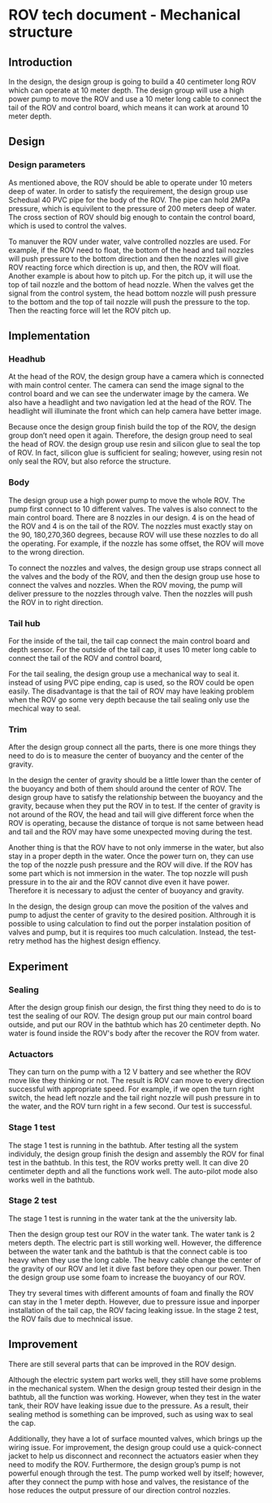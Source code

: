 # ROV tech document - Mechanical structure


## Introduction

In the design, the design group is going to build a 40 centimeter long ROV which can operate at 10 meter depth. The design group will use a high power pump to move the ROV and use a 10 meter long cable to connect the tail of the ROV and control board, which means it can work at around 10 meter depth.


## Design

### Design parameters

As mentioned above, the ROV should be able to operate under 10 meters deep of water. In order to satisfy the requirement, the design group use Schedual 40 PVC pipe for the body of the ROV. The pipe can hold 2MPa pressure, which is equivilent to the pressure of 200 meters deep of water. The cross section of ROV should big enough to contain the control board, which is used to control the valves.

To manuver the ROV under water, valve controlled nozzles are used. For example, if the ROV need to float, the bottom of the head and tail nozzles will push pressure to the bottom direction and then the nozzles will give ROV reacting force which direction is up, and then, the ROV will float. Another example is about how to pitch up. For the pitch up, it will use the top of tail nozzle and the bottom of head nozzle. When the valves get the signal from the control system, the head bottom nozzle will push pressure to the bottom and the top of tail nozzle will push the pressure to the top. Then the reacting force will let the ROV pitch up.

## Implementation

### Headhub

At the head of the ROV, the design group have a camera which is connected with main control center. The camera can send the image signal to the control board and we can see the underwater image by the camera. We also have a headlight and two navigation led at the head of the ROV. The headlight will illuminate the front which can help camera have better image.

Because once the design group finish build the top of the ROV, the design group don’t need open it again. Therefore, the design group need to seal the head of ROV. the design group use resin and silicon glue to seal the top of ROV. In fact, silicon glue is sufficient for sealing; however, using resin not only seal the ROV, but also reforce the structure.

### Body

The design group use a high power pump to move the whole ROV. The pump first connect to 10 different valves. The valves is also connect to the main control board. There are 8 nozzles in our design. 4 is on the head of the ROV and 4 is on the tail of the ROV. The nozzles must exactly stay on the 90, 180,270,360 degrees, because ROV will use these nozzles to do all the operating. For example, if the nozzle has some offset, the ROV will move to the wrong direction.

To connect the nozzles and valves, the design group use straps connect all the valves and the body of the ROV, and then the design group use hose to connect the valves and nozzles. When the ROV moving, the pump will deliver pressure to the nozzles through valve. Then the nozzles will push the ROV in to right direction.

### Tail hub

For the inside of the tail, the tail cap connect the main control board and depth sensor. For the outside of the tail cap, it uses 10 meter long cable to connect the tail of the ROV and control board,

For the tail sealing, the design group use a mechanical way to seal it. instead of using PVC pipe ending, cap is used, so the ROV could be open easily. The disadvantage is that the tail of ROV may have leaking problem when the ROV go some very depth because the tail sealing only use the mechical way to seal. 
### Trim

After the design group connect all the parts, there is one more things they need to do is to measure the center of buoyancy and the center of the gravity.

In the design the center of gravity should be a little lower than the center of the buoyancy and both of them should around the center of ROV. The design group have to satisfy the relationship between the buoyancy and the gravity, because when they put the ROV in to test. If the center of gravity is not around of the ROV, the head and tail will give different force when the ROV is operating, because the distance of torque is not same between head and tail and the ROV may have some unexpected moving during the test. 

Another thing is that the ROV have to not only immerse in the water, but also stay in a proper depth in the water. Once the power turn on, they can use the top of the nozzle push pressure and the ROV will dive. If the ROV has some part which is not immersion in the water. The top nozzle will push pressure in to the air and the ROV cannot dive even it have power. Therefore it is necessary to adjust the center of buoyancy and gravity.

In the design, the design group can move the position of the valves and pump to adjust the center of gravity to the desired position. Althrough it is possible to using calculation to find out the porper instalation position of valves and pump, but it is requires too much calculation. Instead, the test-retry method has the highest design effiency.



## Experiment

### Sealing
After the design group finish our design, the first thing they need to do is to test the sealing of our ROV. The design group put our main control board outside, and put our ROV in the bathtub which has 20 centimeter depth. No water is found inside the ROV's body after the recover the ROV from water.

### Actuactors

They can turn on the pump with a 12 V battery and see whether the ROV move like they thinking or not. The result is ROV can move to every direction successful with appropriate speed. For example, if we open the turn right switch, the head left nozzle and the tail right nozzle will push pressure in to the water, and the ROV turn right in a few second. Our test is successful. 

### Stage 1 test

The stage 1 test is running in the bathtub. After testing all the system individuly, the design group finish the design and assembly the ROV for final test in the bathtub. In this test, the ROV works pretty well. It can dive 20 centimeter depth and all the functions work well. The auto-pilot mode also works well in the bathtub.

### Stage 2 test

The stage 1 test is running in the water tank at the the university lab.

Then the design group test our ROV in the water tank. The water tank is 2 meters depth. The electric part is still working well. However, the difference between the water tank and the bathtub is that the connect cable is too heavy when they use the long cable. The heavy cable change the center of the gravity of our ROV and let it dive fast before they open our power. Then the design group use some foam to increase the buoyancy of our ROV.

They try several times with different amounts of foam and finally the ROV can stay in the 1 meter depth. However, due to pressure issue and inporper installation of the tail cap, the ROV facing leaking issue. In the stage 2 test, the ROV fails due to mechnical issue.

## Improvement

There are still several parts that can be improved in the ROV design.

Although the electric system part works well, they still have some problems in the mechanical system. When the design group tested their design in the bathtub, all the function was working. However, when they test in the water tank, their ROV have leaking issue due to the pressure. As a result, their sealing method is something can be improved, such as using wax to seal the cap.

Additionally, they have a lot of surface mounted valves, which brings up the wiring issue. For improvement, the design group could use a quick-connect jacket to help us disconnect and reconnect the actuators easier when they need to modify the ROV. Furthermore, the design group’s pump is not powerful enough through the test. The pump worked well by itself; however, after they connect the pump with hose and valves, the resistance of the hose reduces the output pressure of our direction control nozzles.

